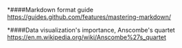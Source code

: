 *####Markdown format guide
https://guides.github.com/features/mastering-markdown/

*####Data visualization's importance, Anscombe's quartet
https://en.m.wikipedia.org/wiki/Anscombe%27s_quartet
